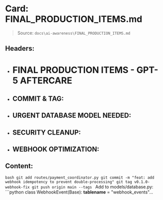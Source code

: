 # Card: FINAL_PRODUCTION_ITEMS.md

> Source: `docs\ai-awareness\FINAL_PRODUCTION_ITEMS.md`

## Headers:
- # FINAL PRODUCTION ITEMS - GPT-5 AFTERCARE
- ## COMMIT & TAG:
- ## URGENT DATABASE MODEL NEEDED:
- ## SECURITY CLEANUP:
- ## WEBHOOK OPTIMIZATION:

## Content:
```bash git add routes/payment_coordinator.py git commit -m "feat: add webhook idempotency to prevent double-processing" git tag v0.1.0-webhook-fix git push origin main --tags ``` Add to models/database.py: ```python class WebhookEvent(Base):     __tablename__ = "webhook_events"...

